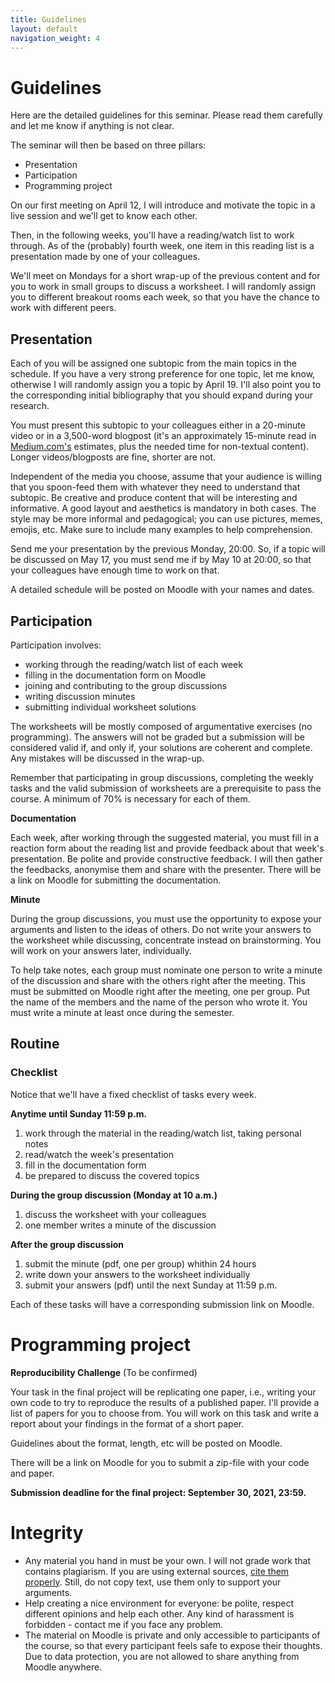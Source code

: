 ```yaml
---
title: Guidelines
layout: default
navigation_weight: 4
---
```


# Guidelines

Here are the detailed guidelines for this seminar. Please read them carefully
and let me know if anything is not clear.

The seminar will then be based on three pillars:

- Presentation
- Participation
- Programming project

On our first meeting on April 12, I will introduce and motivate the topic in a
live session and we'll get to know each other.

Then, in the following weeks, you'll have a reading/watch list to work through.
As of the (probably) fourth week, one item in this reading list is a
presentation made by one of your colleagues.

We'll meet on Mondays for a short wrap-up of the previous content and for you
to work in small groups to discuss a worksheet. I will randomly assign you to
different breakout rooms each week, so that you have the chance to work with
different peers.

## Presentation

Each of you will be assigned one subtopic from the main topics in the schedule.
If you have a very strong preference for one topic, let me know, otherwise I
will randomly assign you a topic by April 19. I'll also point you to the
corresponding initial bibliography that you should expand during your research.

You must present this subtopic to your colleagues either in a 20-minute video
or in a 3,500-word blogpost (it's an approximately 15-minute read in
[Medium.com's](https://blog.medium.com/read-time-and-you-bc2048ab620c)
estimates, plus the needed time for non-textual content). Longer
videos/blogposts are fine, shorter are not.

Independent of the media you choose, assume that your audience is willing
that you spoon-feed them with whatever they need to understand that subtopic.
Be creative and produce content that will be interesting and informative.
A good layout and aesthetics is mandatory in both cases. The style may be more
informal and pedagogical; you can use pictures, memes, emojis, etc. Make sure
to include many examples to help comprehension.

Send me your presentation by the previous Monday, 20:00. So, if a topic will
be discussed on May 17, you must send me if by May 10 at 20:00, so that your
colleagues have enough time to work on that.

A detailed schedule will be posted on Moodle with your names and dates.

## Participation

Participation involves:

- working through the reading/watch list of each week
- filling in the documentation form on Moodle
- joining and contributing to the group discussions
- writing discussion minutes
- submitting individual worksheet solutions

The worksheets will be mostly composed of argumentative exercises
(no programming). The answers will not be graded but a submission will be
considered valid if, and only if, your solutions are coherent and complete. Any
mistakes will be discussed in the wrap-up.

Remember that participating in group discussions, completing the weekly tasks
and the valid submission of worksheets are a prerequisite to pass the course.
A minimum of 70% is necessary for each of them.

**Documentation**

Each week, after working through the suggested material, you must 
fill in a reaction form about the reading list and provide feedback 
about that week's presentation. Be polite and provide constructive
feedback. I will then gather the feedbacks, anonymise them and share with the
presenter. There will be a link on Moodle for submitting the documentation.


**Minute**

During the group discussions, you must use the opportunity to expose your
arguments and listen to the ideas of others. Do not write your answers to the
worksheet while discussing, concentrate instead on brainstorming. You will
work on your answers later, individually.

To help take notes, each group must nominate one person to write a minute of
the discussion and share with the others right after the meeting. This must be
submitted on Moodle right after the meeting, one per group. Put the name of the
members and the name of the person who wrote it. You must write a minute at
least once during the semester.



## Routine

### Checklist

Notice that we'll have a fixed checklist of tasks every week.

**Anytime until Sunday 11:59 p.m.**
1. work through the material in the reading/watch list, taking personal notes
2. read/watch the week's presentation
3. fill in the documentation form
4. be prepared to discuss the covered topics

**During the group discussion (Monday at 10 a.m.)**
1. discuss the worksheet with your colleagues
2. one member writes a minute of the discussion

**After the group discussion**
1. submit the minute (pdf, one per group) whithin 24 hours
2. write down your answers to the worksheet individually
3. submit your answers (pdf) until the next Sunday at 11:59 p.m.

Each of these tasks will have a corresponding submission link on Moodle.

# Programming project
**Reproducibility Challenge** (To be confirmed)

Your task in the final project will be replicating one paper, i.e.,
writing your own code to try to reproduce the results of a published paper.
I'll provide a list of papers for you to choose from. You will work on this task
and write a report about your findings in the format of a short paper.

Guidelines about the format, length, etc will be posted on Moodle.

There will be a link on Moodle for you to submit a zip-file with your code and paper.

**Submission deadline for the final project: September 30, 2021, 23:59.**

# Integrity

* Any material you hand in must be your own. I will not grade work that contains
plagiarism. If you are using external sources, [cite them properly](https://libguides.usc.edu/writingguide/citingsources).
Still, do not copy text, use them only to support your arguments.
* Help creating a nice environment for everyone: be polite, respect different
opinions and help each other. Any kind of harassment is forbidden -
contact me if you face any problem.
* The material on Moodle is private and only accessible to participants of the
course, so that every participant feels safe to expose their thoughts.
Due to data protection, you are not allowed to share anything from Moodle anywhere.
